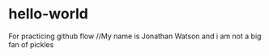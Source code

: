 # hello-world
For practicing github flow
//My name is Jonathan Watson and i am not a big fan of pickles
